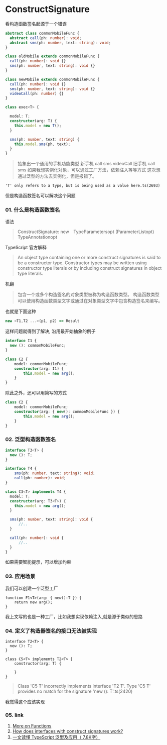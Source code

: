 # ConstructSignature

看构造函数签名起源于一个错误

```ts
abstract class commonMobileFunc {
  abstract call(ph: number): void;
  abstract sms(ph: number, text: string): void;
}

class oldMobile extends commonMobileFunc {
  call(ph: number): void {}
  sms(ph: number, text: string): void {}
}

class newMobile extends commonMobileFunc {
  call(ph: number): void {}
  sms(ph: number, text: string): void {}
  videoCall(ph: number) {}
}

class exec<T> {

  model: T;
  constructor(arg: T) {
    this.model = new T();
  }

  sms(ph: number, text: string) {
    this.model.sms(ph, text);
  }
}
```

> 抽象出一个通用的手机功能类型
> 新手机 call sms videoCall
> 旧手机 call sms
> 如果我想实例化对象，可以通过工厂方法，依赖注入等等方式
> 这次想通过泛型的方法去实例化，但是报错了。

```
'T' only refers to a type, but is being used as a value here.ts(2693)
```

但是构造函数签名可以解决这个问题

### 01. 什么是构造函数签名

语法

> ConstructSignature: new TypeParametersopt (ParameterListopt) TypeAnnotationopt

TypeScript 官方解释

> An object type containing one or more construct signatures is said to be a constructor type. Constructor types may be written using constructor type literals or by including construct signatures in object type literals.

机翻

> 包含一个或多个构造签名的对象类型被称为构造函数类型。 构造函数类型可以使用构造函数类型文字或通过在对象类型文字中包含构造签名来编写。

也就是下面这种

```ts
new <T1,T2 ...>(p1, p2) => Result
```

这样问题就得到了解决, 沿用最开始抽象的例子

```ts
interface I1 {
  new (): commonMobileFunc;
}

class C2 {
    model: commonMobileFunc;
    constructor(arg: I1) {
        this.model = new arg();
    }
}
```

除此之外，还可以用简写的方式

```ts
class C2 {
    model: commonMobileFunc;
    constructor(arg: { new(): commonMobileFunc }) {
        this.model = new arg();
    }
}
```

### 02. 泛型构造函数签名

```ts
interface T3<T> {
  new (): T;
}

interface T4 {
    sms(ph: number, text: string): void;
    call(ph: number): void;
}

class C3<T> implements T4 {
  model: T;
  constructor(arg: T3<T>) {
    this.model = new arg();
  }

  sms(ph: number, text: string): void {
      //..
  }

  call(ph: number): void {
      //..
  }
}
```

如果需要智能提示，可以增加约束

### 03. 应用场景

我们可以创建一个泛型工厂

```
function F1<T>(arg: { new():T }) {
    return new arg();
}
```

我上文写的也是一种工厂，比如我想实现依赖注入,就是源于类似的思路

### 04. 定义了构造器签名的接口无法被实现

```
interface T2<T> {
  new (): T;
}

class C5<T> implements T2<T> {
    constructor(arg: T) {
        
    }
}
```

> Class 'C5 T' incorrectly implements interface 'T2 T'.
> Type 'C5 T' provides no match for the signature 'new (): T'.ts(2420)

我觉得这个应该实现


### 05. link

1. [More on Functions](https://www.typescriptlang.org/docs/handbook/2/functions.html)
2. [How does interfaces with construct signatures work?](https://stackoverflow.com/questions/13407036/how-does-interfaces-with-construct-signatures-work)
3. [一文读懂 TypeScript 泛型及应用（ 7.8K字）](https://juejin.cn/post/6844904184894980104#heading-14)


